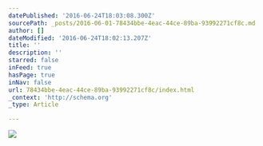 ```yaml
---
datePublished: '2016-06-24T18:03:08.300Z'
sourcePath: _posts/2016-06-01-78434bbe-4eac-44ce-89ba-93992271cf8c.md
author: []
dateModified: '2016-06-24T18:02:13.207Z'
title: ''
description: ''
starred: false
inFeed: true
hasPage: true
inNav: false
url: 78434bbe-4eac-44ce-89ba-93992271cf8c/index.html
_context: 'http://schema.org'
_type: Article

---
```

![](https://s3-us-west-2.amazonaws.com/the-grid-img/p/4ecbcd5c725cf0c480fe4ab13af063ae920ab29b.jpg)